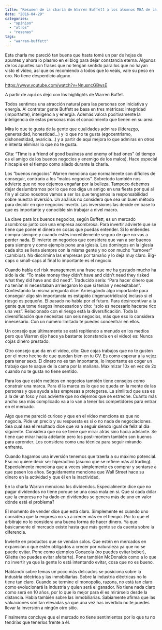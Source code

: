 ```yaml
---
title: "Resumen de la charla de Warren Buffett a los alumnos MBA de la Universidad de Florida"
date: "2016-04-29"
categories: 
  - "opinion"
  - "otros"
  - "resenas"
tags: 
  - "warren-buffett"
---
```


Esta charla me pareció tan buena que hasta tomé un par de hojas de apuntes y ahora lo plasmo en el blog para dejar constancia eterna. Algunos de los apuntes son frases que no tengan sentido para los que no hayan visto el vídeo, así que os recomiendo a todos que lo veáis, vale su peso en oro. No tiene desperdicio alguno.

https://www.youtube.com/watch?v=NnusncGBwsE

A partir de aquí os dejo con los highlights de Warren Buffet.

Todos sentimos una atracción natural para las personas con iniciativa y energía. Al contratar gente Buffett se basa en tres métricas: integridad (importante), inteligencia y energía. Además valora positivamente la inteligencia de estas personas más el conocimiento que tienen en su area.

Mira lo que te gusta de la gente que cualidades admiras (liderazgo, generosidad, honestidad...) y lo que no te gusta (egocentrismo, dishonestidad, avaricia...) y a partir de aquí mejora lo que admiras en otros e intenta eliminar lo que no te gusta.

Cita: “Time is a friend of good business and enemy of bad ones” (el tiempo es el amigo de los buenos negocios y enemigo de los malos). Hace especial hincapié en el tiempo como aliado durante la charla.

Los “buenos negocios” Warren menciona que normalmente son difíciles de conseguir, contrario a los “malos negocios”. Sobretodo también nos advierte que no nos dejemos engañar por la belleza. Tampoco debemos dejar deslumbrarnos por lo que nos diga un amigo en una fiesta por qué al fin y al cabo nosotros vamos a ser los que tengamos la responsabilidad sobre nuestra inversión. Un análisis no considera que sea un buen método para decidir en que negocios invertir. Las inversiones las decide en base lo que es importante y conocible sin trabajar a nivel macro.

La clave para los buenos negocios, según Buffett, es un mercado asombroso junto con una empresa asombrosa. Para invertir advierte que se tiene que poner el dinero en cosas que puedas entender. Si lo entiendes compra siempre y cuando estés increíblemente seguro de que no vas a perder nada. Él invierte en negocios que considera que van a ser buenos para siempre y como ejemplo pone una iglesia. Los domingos en la iglesia cada sito se llena siempre con la misma gente y no con mucho “turnover” (cambios). No discrimina las empresas por tamaño y lo deja muy claro. Big-caps o small-caps al final lo importante es el negocio.

Cuando habla del risk management una frase que me ha gustado mucho ha sido la de: “To make money they didn't have and didn't need they risked what they did have and did need”. Traducido sería: “Para hacer dinero que no tenían ni necesitaban arriesgaron lo que si tenían y necesitaban”. Contestando la misma pregunta dice: Arriesgando algo importante para conseguir algo sin importancia es estúpido (ingenuo/ridículo) incluso si el riesgo es pequeño. El pasado no habla por el futuro. Para desincentivar a la gente que tome riesgos innecesarios y cito: “solo es necesario hacerse rico una vez”. Relacionado con el riesgo está la diversificación. Toda la diversificación que necesitas son seis negocios, más que eso lo considera innecesario. Con un número limitado te puedes concentrar en ellos.

Un consejo que últimamente se está repitiendo a menudo en los medios pero que Warren dijo hace ya bastante (constancia en el vídeo) es: Nunca cojas dinero prestado.

Otro consejo que da en el vídeo, cito: Que cojas trabajos que no te gusten por el mero hecho de que quedan bien en tu CV. Es como esperar a la vejez para tener sexo. El dinero no es tan importante, lo importante es coger un trabajo que te saque de la cama por la mañana. Maximizar 10x en vez de 2x cuando no te gusta no tiene sentido.

Para los que estén metidos en negocios también tiene consejos como construir una marca. Para él la marca es lo que se queda en la mente de las personas y que ayuda a las empresas a protegerse. La similitud que usa es a la de un foso y nos advierte que no dejemos que se estreche. Cuanto más ancho sea más complicado va a lo van a tener los competidores para entrar en el mercado.

Algo que me pareció curioso y que en el vídeo menciona es que no negocia. Pide un precio y su respuesta es si o no nada de negociaciones. Sea cual sea el resultado dice que va a seguir siendo igual de feliz al día siguiente. Considera que no se tiene que mirar atrás sino hacia adelante. Se tiene que mirar hacia adelante pero los post-mortem también son buenos para aprender. Los considera como una técnica para seguir mirando enfrente.

Cuando hagamos una inversión tenemos que traerla a su máximo potencial. Eso no quiere decir ser hiperactivo (asumo que se refiere más al trading). Especialmente menciona que a veces simplemente es comprar y sentarse a que pasen los años. Seguidamente menciona que Wall Street hace su dinero en la actividad y que él en la inactividad.

En la charla Warran menciona los dividendos. Especialmente dice que no pagar dividendos no tiene porque se una cosa mala en si. Que si cada dólar que la empresa no ha dado en dividendos se genera más de uno en valor dónde está el problema?

El momento de vender dice que está claro. Simplemente es cuando uno considera que la empresa no va a crecer más en el tiempo. Por lo que el arbitraje no lo considera una buena forma de hacer dinero. Ya que básicamente el mercado existe hasta que más gente se da cuenta sobre la diferencia.

Invierte en productos que se vendan solos. Que estén en mercados en expansión o que estén obligados a crecer por naturaleza ya que no se puede evitar. Pone como ejemplos Cocacola (no puedes evitar beber), Gilette (no puedes evitar afeitarte). Pone también McDonalds como a lo que no invertir ya que la gente lo está intentando evitar, cosa que no es bueno.

Hablando sobre temas un poco más delicados se posiciona sobre la industria eléctrica y las inmobiliarias. Sobre la industria eléctricas no lo tiene tan claro. Cuando se termine el monopolio, razona, no está tan claro como evolucionará la industria y quien será el ganador. No tiene nada claro como será en 10 años, por lo que lo mejor para él es mirárselo desde la distancia. Habla también sobre las inmobiliarias. Sabiamente afirma que las valuaciones son tan elevadas ya que una vez has invertido no te puedes llevar la inversión a ningún otro sitio.

Finalmente concluye que el mercado no tiene sentimientos por lo que tu no tendrías que tenerlos frente a él.
